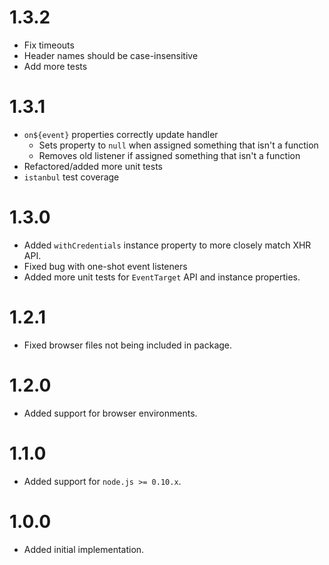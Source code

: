 # 1.3.2

- Fix timeouts
- Header names should be case-insensitive
- Add more tests

# 1.3.1

- `on${event}` properties correctly update handler
  - Sets property to `null` when assigned something that isn't a function
  - Removes old listener if assigned something that isn't a function
- Refactored/added more unit tests
- `istanbul` test coverage

# 1.3.0

- Added `withCredentials` instance property to more closely match XHR API.
- Fixed bug with one-shot event listeners
- Added more unit tests for `EventTarget` API and instance properties.

# 1.2.1

- Fixed browser files not being included in package.

# 1.2.0

- Added support for browser environments.

# 1.1.0

- Added support for `node.js >= 0.10.x`.

# 1.0.0

- Added initial implementation.

